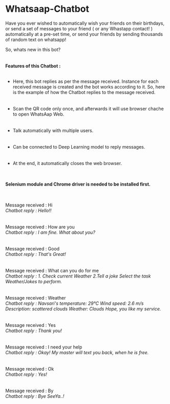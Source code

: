 # Whatsaap-Chatbot

Have you ever wished to automatically wish your friends on their birthdays, or send a set of messages to your friend ( or any Whastapp contact! ) automatically at a pre-set time, or send your friends by sending thousands of random text on whatsapp!

So, whats new in this bot?
<br></br>
<br> <b> Features of this Chatbot : </b></br>
<ul>
<br><li>Here, this bot replies as per the message received.
Instance for each received message is created and the bot works according to it. So, here is the example of how the Chatbot replies to the message received.</li></br>
<br><li>Scan the QR code only once, and afterwards it will use browser chache to open WhatsAap Web.</li></br>
<br><li>Talk automatically with multiple users.</li></br>
<br><li>Can be connected to Deep Learning model to reply messages.</li></br>
<br><li>At the end, it automatically closes the web browser.</li></br>
</ul>

<br><b>Selenium module and Chrome driver is needed to be installed first.</b></br>
 <br></br>

Message received : Hi
<br><i>Chatbot reply    : Hello!!</i></br>
<br></br>
Message received : How are you
<br><i>Chatbot reply    : I am fine. What about you?</i></br>
<br></br>
Message received : Good
<br><i>Chatbot reply    : That's Great!</i></br>
<br></br>
Message received : What can you do for me
<br><i>Chatbot reply    : 1. Check current Weather
2.Tell a joke
Select the task Weather/Jokes to perform.</i></br>
<br></br>
Message received : Weather
<br><i>Chatbot reply    : Navsari's temperature: 29°C 
Wind speed: 2.6 m/s
Description: scattered clouds
Weather: Clouds
Hope, you like my service.</i></br>
<br></br>
Message received : Yes
<br><i>Chatbot reply    : Thank you!</i></br>
<br></br>
Message received : I need your help
<br><i>Chatbot reply    : Okay! My master will text you back, when he is free.</i></br>
<br></br>
Message received : Ok
<br><i>Chatbot reply    : Yes!</i></br>
<br></br>
Message received : By
<br><i>Chatbot reply    : Bye SeeYa..!</i></br>
